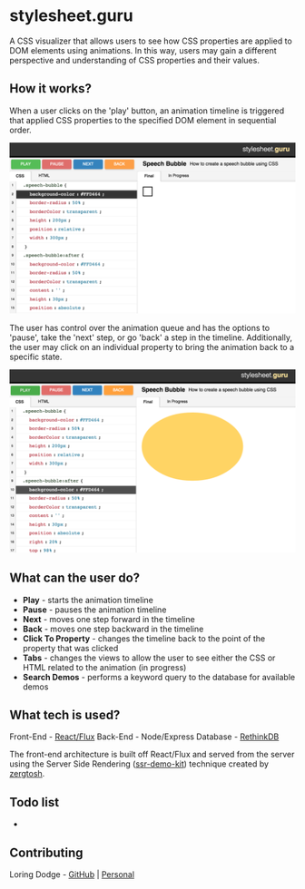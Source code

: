 stylesheet.guru
==================================

A CSS visualizer that allows users to see how CSS properties are applied to DOM elements using animations. In this way, users may gain a different perspective and understanding of CSS properties and their values. 

How it works?
-------------

When a user clicks on the 'play' button, an animation timeline is triggered that applied CSS properties to the specified DOM element in sequential order.

![On Demo Load](/screenshots/screenshot1.png?raw=true)

The user has control over the animation queue and has the options to 'pause', take the 'next' step, or go 'back' a step in the timeline. Additionally, the user may click on an individual property to bring the animation back to a specific state.

![In Progress](/screenshots/screenshot2.png?raw=true)

What can the user do?
-------------

- **Play** - starts the animation timeline
- **Pause** - pauses the animation timeline
- **Next** - moves one step forward in the timeline
- **Back** - moves one step backward in the timeline
- **Click To Property** - changes the timeline back to the point of the property that was clicked
- **Tabs** - changes the views to allow the user to see either the CSS or HTML related to the animation (in progress)
- **Search Demos** - performs a keyword query to the database for available demos

What tech is used?
-------------
Front-End - [React/Flux](https://facebook.github.io/react/)
Back-End - Node/Express
Database - [RethinkDB](http://rethinkdb.com)

The front-end architecture is built off React/Flux and served from the server using the Server Side Rendering ([ssr-demo-kit](https://github.com/zertosh/ssr-demo-kit)) technique created by [zergtosh](https://github.com/zertosh).

Todo list
-------------
* 

Contributing
-------------
Loring Dodge - [GitHub](http://github.com/loringdodge/) | [Personal](http://www.loringdodge.com)
